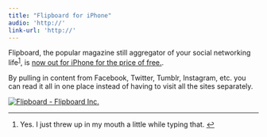 ```yaml
---
title: "Flipboard for iPhone"
audio: 'http://'
link-url: 'http://'
---
```

<p>Flipboard, the popular magazine still aggregator of your social networking life<sup id="fnref-19881:1"><a href="#fn-19881:1" rel="footnote">1</a></sup>, is <a href="http://click.linksynergy.com/fs-bin/stat?id=6PFrOqNV4B8&amp;offerid=146261&amp;type=3&amp;subid=0&amp;tmpid=1826&amp;RD_PARM1=http%253A%252F%252Fitunes.apple.com%252Fca%252Fapp%252Fflipboard%252Fid358801284%253Fmt%253D8%2526uo%253D4%2526partnerId%253D30">now out for iPhone for the price of free.</a>.</p>
<p>By pulling in content from Facebook, Twitter, Tumblr, Instagram, etc. you can read it all in one place instead of having to visit all the sites separately.</p>
<p><a href="http://click.linksynergy.com/fs-bin/stat?id=6PFrOqNV4B8&offerid=146261&type=3&subid=0&tmpid=1826&RD_PARM1=http%253A%252F%252Fitunes.apple.com%252Fca%252Fapp%252Fflipboard%252Fid358801284%253Fmt%253D8%2526uo%253D4%2526partnerId%253D30" target="itunes_store"><img src="http://ax.phobos.apple.com.edgesuite.net/images/web/linkmaker/badge_appstore-lrg.gif" alt="Flipboard - Flipboard Inc." style="border: 0;"/></a></p>
<div class="footnotes">
<hr />
<ol>
<li id="fn-19881:1">
Yes. I just threw up in my mouth a little while typing that.&#160;<a href="#fnref-19881:1" rev="footnote">&#8617;</a>
</li>
</ol>
</div>
